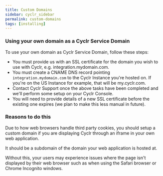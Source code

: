 ```yaml
---
title: Custom Domains
sidebar: cyclr_sidebar
permalink: custom-domains
tags: [installing]
---
```


### Using your own domain as a Cyclr Service Domain

To use your own domain as Cyclr Service Domain, follow these steps:

* You must provide us with an SSL certificate for the domain you wish to use with Cyclr, e.g. integration.mydomain.com.
* You must create a CNAME DNS record pointing ```integration.mydomain.com``` to the Cyclr Instance you're hosted on. If you're on the US Instance for example, that will be my.cyclr.com.
* Contact Cyclr Support once the above tasks have been completed and we'll perform some setup on your Cyclr Console.
* You will need to provide details of a new SSL certificate before the existing one expires (we plan to make this less manual in future).


### Reasons to do this

Due to how web browsers handle third party cookies, you should setup a custom domain if you are displaying Cyclr through an iframe in your own web application.

It should be a subdomain of the domain your web application is hosted at.

Without this, your users may experience issues where the page isn't displayed by their web browser such as when using the Safari browser or Chrome Incognito windows.
